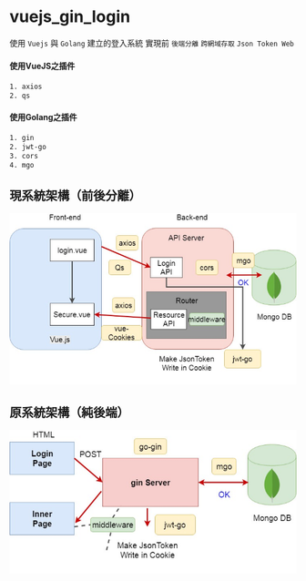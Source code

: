 # vuejs_gin_login
使用 `Vuejs` 與 `Golang` 建立的登入系統
實現前 `後端分離` `跨網域存取` `Json Token Web`

#### 使用VueJS之插件
    1. axios
    2. qs
    
#### 使用Golang之插件
    1. gin
    2. jwt-go
    3. cors
    4. mgo
    
## 現系統架構（前後分離）
![image](https://github.com/KS-Jin/vuejs_gin_login/blob/master/img/vue_gin.jpg)   

## 原系統架構（純後端）
![image](https://github.com/KS-Jin/vuejs_gin_login/blob/master/img/jwt_gin.jpg)

